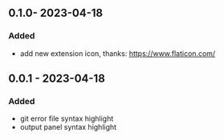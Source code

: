 <!-- https://keepachangelog.com/en/1.0.0/ -->

## 0.1.0- 2023-04-18

### Added

- add new extension icon, thanks: <https://www.flaticon.com/>

## 0.0.1 - 2023-04-18

### Added

- git error file syntax highlight
- output panel syntax highlight
